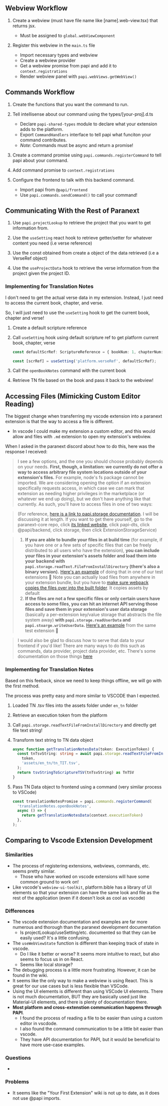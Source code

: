 ## Webview Workflow

1. Create a webview (must have file name like [name].web-view.tsx) that returns jsx.

   - Must be assigned to `global.webViewComponent`

2. Register this webview in the `main.ts` file
   - Import necessary types and webview
   - Create a webview provider
   - Get a webview promise from papi and add it to `context.registrations`
   - Render webview panel with `papi.webViews.getWebView()`

## Commands Workflow

1. Create the functions that you want the command to run.

2. Tell intellisense about our command using the types/[your-proj].d.ts

   - Declare `papi-shared-types` module to declare what your extension adds to the platform.
   - Export `CommandHandlers` interface to tell papi what funciton your command contributes.
   - _Note_: Commands must be async and return a promise!

3. Create a command promise using `papi.commands.registerCommand` to tell papi about your command.

4. Add command promise to `context.registrations`

5. Configure the frontend to talk with this backend command.
   - Import papi from `@papi/frontend`
   - Use `papi.commands.sendCommand()` to call your command!

## Communicating With the Rest of Paranext

1. Use `papi.projectLookup` to retrieve the project that you want to get information from.

2. Use the `useSetting` react hook to retrieve getter/setter for whatever content you need (i.e verse reference)

3. Use the const obtained from create a object of the data retrieved (i.e a VerseRef object)

4. Use the `useProjectData` hook to retrieve the verse information from the project given the project ID.

### Implementing for Translation Notes

I don't need to get the actual verse data in my extension. Instead, I just need to access the current book, chapter, and verse.

So, I will just need to use the `useSetting` hook to get the current book, chapter and verse!

1. Create a default scripture reference

2. Call `useSetting` hook using default scripture ref to get platform current book, chapter, verse

    ```ts
    const defaultScrRef: ScriptureReference = { bookNum: 1, chapterNum: 1, verseNum: 1 };

    const [scrRef] = useSetting('platform.verseRef', defaultScrRef);
    ```

3. Call the `openBookNotes` command with the current book

4. Retrieve TN file based on the book and pass it back to the webview!

## Accessing Files (Mimicking Custom Editor Reading)

The biggest change when transferring my vscode extension into a paranext extension is that the way to 
access a file is different. 
- In vscode I could make my extension a custom editor, and this would allow 
and files with `.md` extension to open my extension's webview.

When I asked in the paranext discord about how to do this, here was the response I received:

>  I see a few options, and the one you should choose probably depends on your needs. **First, though, a  limitation: we currently do not offer a way to access arbitrary file system locations outside of your extension's files.** For example, node's fs package cannot be imported. We are considering opening the option if an extension specifically requests access, in which case we can mark that extension as needing higher privileges in the marketplace (or whatever we end up doing), but we don't have anything like that currently. As such, you'll have to access files in one of two ways: 

> (For reference, [here is a link to papi.storage documentation](https://paranext.github.io/paranext-core/papi-dts/interfaces/_extension_host_services_extension_storage_service_.ExtensionStorageService.html). I will be discussing it at length. If you want to get there yourself, go to the paranext-core repo, click [its linked website](https://paranext.github.io/paranext-core/), click papi-dts, click @papi/backend, click storage, then click ExtensionStorageService)

> 1. **If you are able to bundle your files in at build time** (for example, if you have one or a few sets of specific files that can be freely distributed to all users who have the extension), **you can include your files in your extension's assets folder and load them into your backend with `papi.storage.readText.FileFromInstallDirectory` (there's also a binary version).** [Here's an example](https://github.com/paranext/paranext-core/blob/850-resource-viewer-images-fix/extensions/src/quick-verse/src/main.ts#L281) of doing that in one of our test extensions 🙂 Note you can actually load files from anywhere in your extension bundle, but you have to [make sure webpack copies the files over into the built folder](https://github.com/paranext/paranext-extension-template/blob/main/webpack/webpack.config.main.ts#L50). It copies assets by default
> 2. **If the files are not a few specific files or only certain users have access to some files, you can hit an internet API serving those files and save them in your extension's user data storage** (basically a per-extension key/value storage that abstracts the file system away) **with `papi.storage.readUserData` and `papi.stoarge.writeUserData`.** [Here's an example](https://github.com/paranext/paranext-core/blob/850-resource-viewer-images-fix/extensions/src/quick-verse/src/main.ts#L290) from the same test extension 🙂

> I would also be glad to discuss how to serve that data to your frontend if you'd like! There are many ways to do this such as commands, data provider, project data provider, etc. There's some documentation on those things [here](https://github.com/paranext/paranext-extension-template/wiki/Extension-Anatomy)

### Implementing for Translation Notes

Based on this feeback, since we need to keep things offline, we will go with the first method. 

The process was pretty easy and more similar to VSCODE than I expected. 

1. Loaded TN .tsv files into the assets folder under `en_tn` folder

2. Retrieve an execution token from the platform

3. Call `papi.storage.readTextFileFromInstallDirectory` and directly get file text string!

4. Transform text string to TN data object

    ```ts
    async function getTranslationNotesData(token: ExecutionToken) {
      const tnTsvString: string = await papi.storage.readTextFileFromInstallDirectory(
        token,
        'assets/en_tn/tn_TIT.tsv',
      );
      return tsvStringToScriptureTSV(tnTsvString) as TnTSV
    }
    ```

5. Pass TN Data object to frontend using a command (very similar process to VSCode)

    ```ts
    const translationNotesPromise = papi.commands.registerCommand(
      'translationNotes.openBookNotes',
      async () => {
        return getTranslationNotesData(context.executionToken)
      },
    );
    ```

## Comparing to Vscode Extension Development

### Similarities

- The process of registering extensions, webviews, commands, etc. seems pretty similar.
  - Those who have worked on vscode extensions will have some common ground to work on!
- Like vscode's `webview-ui-toolkit`, platform.bible has a library of UI elements so that your extension can have the same look and file as the rest of the application (even if it doesn't look as cool as vscode)

### Differences

- The vscode extension documentation and examples are far more numerous and thorough than the paranext development documentation
  - Is projectLookup/useSetting/etc. documented so that they can be easily used? It's a little confusing.
- The `useWebViewState` function is different than keeping track of state in vscode.
  - Do I like it better or worse? It seems more intuitive to react, but also seems to focus us in on React.
  - Seems like local storage?
- The debugging process is a little more frustrating. However, it can be found in the wiki.
- It seems like the only way to make a webview is using React. This is great for our use cases but is less flexible than VSCode. 
- Using the UI elements is different than using VSCode UI elements. There is not much documentation, BUT they are basically used just like Material-UI elements, and there is plenty of documentation there. 
- **Most platform and cross-extenstion communication happens through PAPI**. 
    - I found the process of reading a file to be easier than using a custom editor in vscdode.
    - I also found the command communication to be a little bit easier than vscode. 
    - They have API documentation for PAPI, but it would be beneficial to have more use-case examples.  

### Questions

- 

### Problems

- It seems like the "Your First Extension" wiki is not up to date, as it does not use @papi imports.



